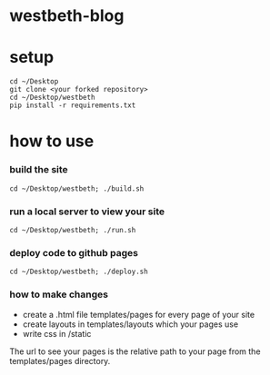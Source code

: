 # westbeth-blog

# setup

```
cd ~/Desktop
git clone <your forked repository> 
cd ~/Desktop/westbeth
pip install -r requirements.txt
```

# how to use

### build the site
```cd ~/Desktop/westbeth; ./build.sh```

### run a local server to view your site
```cd ~/Desktop/westbeth; ./run.sh```

### deploy code to github pages
```cd ~/Desktop/westbeth; ./deploy.sh```

### how to make changes
- create a .html file templates/pages for every page of your site
- create layouts in templates/layouts which your pages use 
- write css in /static

The url to see your pages is the relative path to your page from the templates/pages directory.